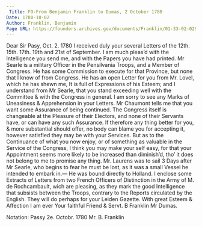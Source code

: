 ```yaml
---
 Title: FO-From Benjamin Franklin to Dumas, 2 October 1780
Date: 1780-10-02
Author: Franklin, Benjamin
Page URL: https://founders.archives.gov/documents/Franklin/01-33-02-0294
---
```


Dear Sir
Pasy, Oct. 2. 1780
I received duly your several Letters of the 12th. 15th. 17th. 19th and 21st of September. I am much pleas’d with the Intelligence you send me, and with the Papers you have had printed.
Mr Searle is a military Officer in the Pensilvania Troops, and a Member of Congress. He has some Commission to execute for that Province, but none that I know of from Congress. He has an open Letter for you from Mr. Lovel, which he has shewn me, It is full of Expressions of his Esteem; and I understand from Mr Searle, that you stand exceeding well with the Committee & with the Congress in general. I am sorry to see any Marks of Uneasiness & Apprehension in your Letters. Mr Chaumont tells me that you want some Assurance of being continued. The Congress itself is changeable at the Pleasure of their Electors, and none of their Servants have, or can have any such Assurance. If therefore any thing better for you, & more substantial should offer, no body can blame you for accepting it, however satisfied they may be with your Services. But as to the Continuance of what you now enjoy, or of something as valuable in the Service of the Congress, I think you may make your self easy, for that your Appointment seems more likely to be increased than diminish’d, tho’ it does not belong to me to promise any thing.
Mr. Laurens was to sail 3 Days after Mr Searle, who begins to fear he must be lost, as it was a small Vessel he intended to embark in.— He was bound directly to Holland.
I enclose some Extracts of Letters from two French Officers of Distinction in the Army of M. de Rochcambault, wich are pleasing, as they mark the good Intelligence that subsists between the Troops, contrary to the Reports circulated by the English. They will do perhaps for your Leiden Gazette.
With great Esteem & Affection I am ever Your faithful Friend & Servt.
B Franklin
Mr Dumas.
 
Notation: Passy 2e. Octobr. 1780 Mr. B. Franklin

